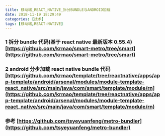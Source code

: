 ```yaml
---
title: 移动端_REACT_NATIVE_拆分BUNDLE与ANDROID加载
date: 2018-11-19 18:29:49
categories: [技术]
tags: [移动端,REACT-NATIVE]
---
```


### 1 拆分 bundle 代码(基于 react native 最新版本 0.55.4)[https://github.com/krmao/smart-metro/tree/smart](https://github.com/krmao/smart-metro/tree/smart)

### 2 android 分步加载 react native bundle 代码[https://github.com/krmao/template/tree/reactnative/apps/app-template/android/arsenal/modules/module-template-react_native/src/main/java/com/smart/template/module/rn](https://github.com/krmao/template/tree/reactnative/apps/app-template/android/arsenal/modules/module-template-react_native/src/main/java/com/smart/template/module/rn) 

### 参考 [https://github.com/tsyeyuanfeng/metro-bundler](https://github.com/tsyeyuanfeng/metro-bundler)

